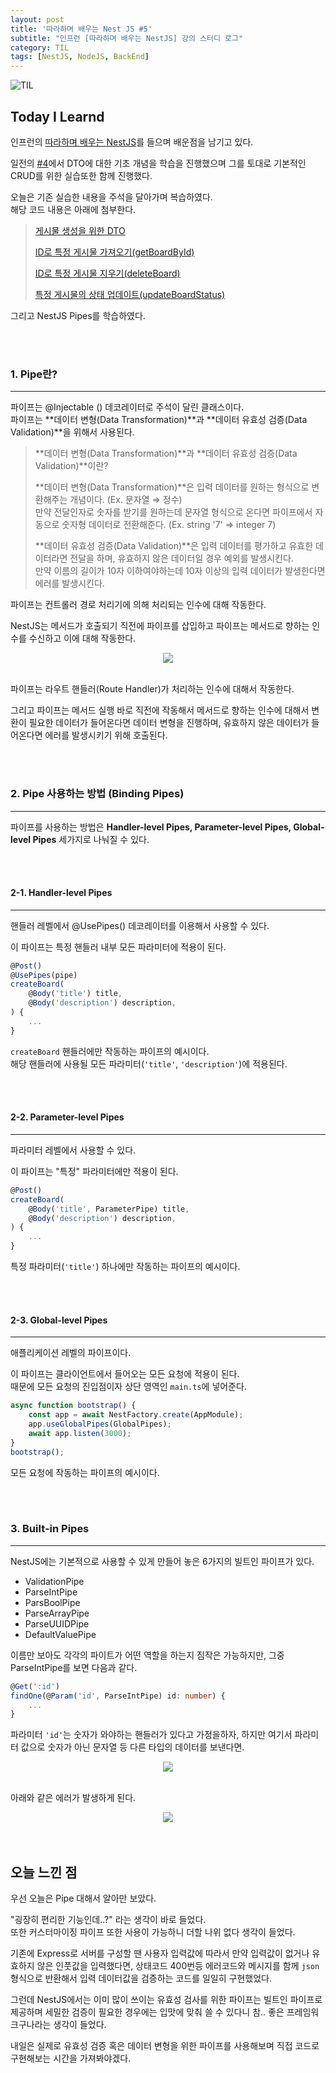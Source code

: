 ```yaml
---
layout: post
title: '따라하며 배우는 Nest JS #5'
subtitle: "인프런 [따라하며 배우는 NestJS] 강의 스터디 로그"
category: TIL
tags: [NestJS, NodeJS, BackEnd]
---
```


![TIL](https://user-images.githubusercontent.com/83164003/157039191-32141e02-51fe-4d34-abeb-02bb8f897dde.jpeg)
## Today I Learnd
인프런의 <a href="https://www.inflearn.com/course/%EB%94%B0%EB%9D%BC%ED%95%98%EB%8A%94-%EB%84%A4%EC%8A%A4%ED%8A%B8-%EC%A0%9C%EC%9D%B4%EC%97%90%EC%8A%A4" target="_blank">따라하며 배우는 NestJS</a>를 들으며 배운점을 남기고 있다.

일전의 <a href="https://jh8459.github.io/til/22.04.16.til/" target="_blank">#4</a>에서 DTO에 대한 기초 개념을 학습을 진행했으며 그를 토대로 기본적인 CRUD를 위한 실습또한 함께 진행했다.

오늘은 기존 실습한 내용을 주석을 달아가며 복습하였다.<br> 
해당 코드 내용은 아래에 첨부한다.

> <a href="https://github.com/JH8459/NestJS-BoardApp/blob/51ab917ca54c16d5b707d9097f76a9f10c86546c/src/boards/dto/create-board.dto.ts" target="_blank">게시물 생성을 위한 DTO</a>
>
> <a href="https://github.com/JH8459/NestJS-BoardApp/blob/3207450280a7ab3e4091e7d5609bab76c488b126/src/boards/boards.service.ts" target="_blank">ID로 특정 게시물 가져오기(getBoardById)</a>
> 
> <a href="https://github.com/JH8459/NestJS-BoardApp/blob/be2cd71692b2e1fbf4a539fb3b614960f2f594df/src/boards/boards.service.ts" target="_blank">ID로 특정 게시물 지우기(deleteBoard)</a>
> 
> <a href="https://github.com/JH8459/NestJS-BoardApp/blob/b1dbee3e2fda9210217d5b286d19aae165bc3bc6/src/boards/boards.service.ts" target="_blank">특정 게시물의 상태 업데이트(updateBoardStatus)</a>

그리고 NestJS Pipes를 학습하였다.

<br>
<br>

### 1. Pipe란?
---

파이프는 @Injectable () 데코레이터로 주석이 달린 클래스이다.<br>
파이프는 **데이터 변형(Data Transformation)**과 **데이터 유효성 검증(Data Validation)**을 위해서 사용된다.

> **데이터 변형(Data Transformation)**과 **데이터 유효성 검증(Data Validation)**이란?
>
> **데이터 변형(Data Transformation)**은 입력 데이터를 원하는 형식으로 변환해주는 개념이다. (Ex. 문자열  ⇒ 정수)<br>
> 만약 전달인자로 숫자를 받기를 원하는데 문자열 형식으로 온다면 파이프에서 자동으로 숫자형 데이터로 전환해준다. (Ex. string '7' ⇒ integer 7)
> 
> **데이터 유효성 검증(Data Validation)**은 입력 데이터를 평가하고 유효한 데이터라면 전달을 하며, 유효하지 않은 데이터일 경우 예외를 발생시킨다.<br>
> 만약 이름의 길이가 10자 이하여야하는데 10자 이상의 입력 데이터가 발생한다면 에러를 발생시킨다.

파이프는 컨트롤러 경로 처리기에 의해 처리되는 인수에 대해 작동한다.

NestJS는 메서드가 호출되기 직전에 파이프를 삽입하고 파이프는 메서드로 향하는 인수를 수신하고 이에 대해 작동한다.

<center><img src="https://user-images.githubusercontent.com/83164003/163721717-5b6836c2-9c66-4655-a026-4ae04fd87d94.png"/></center><br>

파이프는 라우트 핸들러(Route Handler)가 처리하는 인수에 대해서 작동한다.

그리고 파이프는 메서드 실행 바로 직전에 작동해서 메서드로 향하는 인수에 대해서 변환이 필요한 데이터가 들어온다면 데이터 변형을 진행하며, 유효하지 않은 데이터가 들어온다면 에러를 발생시키기 위해 호출된다.

<br>
<br>

### 2. Pipe 사용하는 방법 (Binding Pipes)
---

파이프를 사용하는 방법은 **Handler-level Pipes, Parameter-level Pipes, Global-level Pipes** 세가지로 나눠질 수 있다.

<br>
<br>

#### 2-1. Handler-level Pipes
---

핸들러 레벨에서 @UsePipes() 데코레이터를 이용해서 사용할 수 있다.

이 파이프는 특정 핸들러 내부 모든 파라미터에 적용이 된다. 

```typescript
@Post()
@UsePipes(pipe)
createBoard(
	@Body('title') title,
	@Body('description') description,
) {
	...
}
```

`createBoard` 핸들러에만 작동하는 파이프의 예시이다.<br>
해당 핸들러에 사용될 모든 파라미터(`'title'`, `'description'`)에 적용된다.

<br>
<br>

#### 2-2. Parameter-level Pipes
---

파라미터 레벨에서 사용할 수 있다.

이 파이프는 "특정" 파라미터에만 적용이 된다. 

```typescript
@Post()
createBoard(
	@Body('title', ParameterPipe) title,
	@Body('description') description,
) {
	...
}
```

특정 파라미터(`'title'`) 하나에만 작동하는 파이프의 예시이다.

<br>
<br>

#### 2-3. Global-level Pipes
---

애플리케이션 레벨의 파이프이다.

이 파이프는 클라이언트에서 들어오는 모든 요청에 적용이 된다.<br>
때문에 모든 요청의 진입점이자 상단 영역인 `main.ts`에 넣어준다.

```typescript
async function bootstrap() {
	const app = await NestFactory.create(AppModule);
	app.useGlobalPipes(GlobalPipes);
	await app.listen(3000);
}
bootstrap();
```

모든 요청에 작동하는 파이프의 예시이다.

<br>
<br>

### 3. Built-in Pipes
---

NestJS에는 기본적으로 사용할 수 있게 만들어 놓은 6가지의 빌트인 파이프가 있다.

- ValidationPipe
- ParseIntPipe
- ParsBoolPipe
- ParseArrayPipe
- ParseUUIDPipe
- DefaultValuePipe

이름만 보아도 각각의 파이트가 어떤 역할을 하는지 짐작은 가능하지만, 그중 ParseIntPipe를 보면 다음과 같다.

```typescript
@Get(':id')
findOne(@Param('id', ParseIntPipe) id: number) {
	...
}
```

파라미터 `'id'`는 숫자가 와야하는 핸들러가 있다고 가정을하자, 하지만 여기서 파라미터 값으로 숫자가 아닌 문자열 등 다른 타입의 데이터를 보낸다면.

<center><img src="https://user-images.githubusercontent.com/83164003/163722866-3ae45a8a-f9d4-49e9-ac0c-f2629608105a.png"/></center><br>

아래와 같은 에러가 발생하게 된다.

<center><img src="https://user-images.githubusercontent.com/83164003/163722908-94708cde-b0ae-4157-a14f-e79af3fe20ce.png"/></center>

<br>
<br>

## 오늘 느낀 점
우선 오늘은 Pipe 대해서 알아만 보았다.

"굉장히 편리한 기능인데..?" 라는 생각이 바로 들었다.<br>
또한 커스터마이징 파이프 또한 사용이 가능하니 더할 나위 없다 생각이 들었다.

기존에 Express로 서버를 구성할 땐 사용자 입력값에 따라서 만약 입력값이 없거나 유효하지 않은 인풋값을 입력했다면, 상태코드 400번등 에러코드와 메시지를 함께 `json`형식으로 반환해서 입력 데이터값을 검증하는 코드를 일일히 구현했었다.

그런데 NestJS에서는 이미 많이 쓰이는 유효성 검사를 위한 파이프는 빌트인 파이프로 제공하며 세밀한 검증이 필요한 경우에는 입맛에 맞춰 쓸 수 있다니 참.. 좋은 프레임워크구나라는 생각이 들었다.

내일은 실제로 유효성 검증 혹은 데이터 변형을 위한 파이프를 사용해보며 직접 코드로 구현해보는 시간을 가져봐야겠다.
	
<br>
<br>
